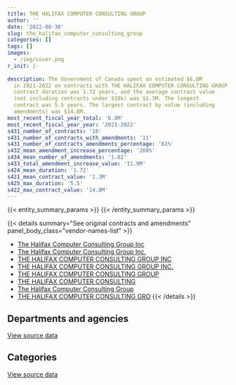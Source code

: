 ```yaml
---
title: THE HALIFAX COMPUTER CONSULTING GROUP
author: ''
date: '2022-08-30'
slug: the_halifax_computer_consulting_group
categories: []
tags: []
images:
  - /img/cover.png
r_init: |-
  
description: The Government of Canada spent an estimated $6.0M
  in 2021-2022 on contracts with THE HALIFAX COMPUTER CONSULTING GROUP. The average
  contract duration was 1.72 years, and the average contract value
  (not including contracts under $10k) was $1.3M. The longest
  contract was 5.5 years. The largest contract by value (including
  amendments) was $14.8M.
most_recent_fiscal_year_total: '6.0M'
most_recent_fiscal_year_year: '2021-2022'
s431_number_of_contracts: '18'
s431_number_of_contracts_with_amendments: '11'
s431_number_of_contracts_amendments_percentage: '61%'
s432_mean_amendment_increase_percentage: '260%'
s434_mean_number_of_amendments: '1.82'
s433_total_amendment_increase_value: '11.9M'
s424_mean_duration: '1.72'
s421_mean_contract_value: '1.3M'
s425_max_duration: '5.5'
s422_max_contract_value: '14.8M'
---
```


<script src="/rmarkdown-libs/htmlwidgets/htmlwidgets.js"></script>
<link href="/rmarkdown-libs/datatables-css/datatables-crosstalk.css" rel="stylesheet" />
<script src="/rmarkdown-libs/datatables-binding/datatables.js"></script>
<script src="/rmarkdown-libs/jquery/jquery-3.6.0.min.js"></script>
<link href="/rmarkdown-libs/dt-core-bootstrap/css/dataTables.bootstrap.min.css" rel="stylesheet" />
<link href="/rmarkdown-libs/dt-core-bootstrap/css/dataTables.bootstrap.extra.css" rel="stylesheet" />
<script src="/rmarkdown-libs/dt-core-bootstrap/js/jquery.dataTables.min.js"></script>
<script src="/rmarkdown-libs/dt-core-bootstrap/js/dataTables.bootstrap.min.js"></script>
<link href="/rmarkdown-libs/crosstalk/css/crosstalk.min.css" rel="stylesheet" />
<script src="/rmarkdown-libs/crosstalk/js/crosstalk.min.js"></script>
<script src="/rmarkdown-libs/htmlwidgets/htmlwidgets.js"></script>
<link href="/rmarkdown-libs/datatables-css/datatables-crosstalk.css" rel="stylesheet" />
<script src="/rmarkdown-libs/datatables-binding/datatables.js"></script>
<script src="/rmarkdown-libs/jquery/jquery-3.6.0.min.js"></script>
<link href="/rmarkdown-libs/dt-core-bootstrap/css/dataTables.bootstrap.min.css" rel="stylesheet" />
<link href="/rmarkdown-libs/dt-core-bootstrap/css/dataTables.bootstrap.extra.css" rel="stylesheet" />
<script src="/rmarkdown-libs/dt-core-bootstrap/js/jquery.dataTables.min.js"></script>
<script src="/rmarkdown-libs/dt-core-bootstrap/js/dataTables.bootstrap.min.js"></script>
<link href="/rmarkdown-libs/crosstalk/css/crosstalk.min.css" rel="stylesheet" />
<script src="/rmarkdown-libs/crosstalk/js/crosstalk.min.js"></script>

{{< entity_summary_params >}}
{{< /entity_summary_params >}}

{{< details summary="See original contracts and amendments" panel_body_class="vendor-names-list" >}}
- [The Halifax Computer Consulting Group Inc](https://search.open.canada.ca/en/ct/?sort=contract_value_f%20desc&page=1&search_text=%22The%20Halifax%20Computer%20Consulting%20Group%20Inc%22)
- [The Halifax Computer Consulting Group Inc.](https://search.open.canada.ca/en/ct/?sort=contract_value_f%20desc&page=1&search_text=%22The%20Halifax%20Computer%20Consulting%20Group%20Inc.%22)
- [THE HALIFAX COMPUTER CONSULTING GROUP INC](https://search.open.canada.ca/en/ct/?sort=contract_value_f%20desc&page=1&search_text=%22THE%20HALIFAX%20COMPUTER%20CONSULTING%20GROUP%20INC%22)
- [THE HALIFAX COMPUTER CONSULTING GROUP INC.](https://search.open.canada.ca/en/ct/?sort=contract_value_f%20desc&page=1&search_text=%22THE%20HALIFAX%20COMPUTER%20CONSULTING%20GROUP%20INC.%22)
- [THE HALIFAX COMPUTER CONSULTING GROUP](https://search.open.canada.ca/en/ct/?sort=contract_value_f%20desc&page=1&search_text=%22THE%20HALIFAX%20COMPUTER%20CONSULTING%20GROUP%22)
- [THE HALIFAX COMPUTER CONSULTING](https://search.open.canada.ca/en/ct/?sort=contract_value_f%20desc&page=1&search_text=%22THE%20HALIFAX%20COMPUTER%20CONSULTING%22)
- [The Halifax Computer Consulting Group](https://search.open.canada.ca/en/ct/?sort=contract_value_f%20desc&page=1&search_text=%22The%20Halifax%20Computer%20Consulting%20Group%22)
- [THE HALIFAX COMPUTER CONSULTING GRO](https://search.open.canada.ca/en/ct/?sort=contract_value_f%20desc&page=1&search_text=%22THE%20HALIFAX%20COMPUTER%20CONSULTING%20GRO%22)
{{< /details >}}

## Departments and agencies

<div id="htmlwidget-1" style="width:100%;height:auto;" class="datatables html-widget"></div>
<script type="application/json" data-for="htmlwidget-1">{"x":{"style":"bootstrap","filter":"none","vertical":false,"data":[["<a href=\"/departments/dnd-mdn/\">National Defence<\/a>","<a href=\"/departments/esdc-edsc/\">Employment and Social Development Canada<\/a>","<a href=\"/departments/lac-bac/\">Library and Archives Canada<\/a>","<a href=\"/departments/rcmp-grc/\">Royal Canadian Mounted Police<\/a>","<a href=\"/departments/tc/\">Transport Canada<\/a>"],[3936450.45,82490.62,342776.5,null,null],[4038433.33,216887.63,552670.48,256670.08,39324],[4027399.36,854608.4,551160.45,697630.14,null],[4056150.95,902022.69,551160.45,492172.9,null]],"container":"<table class=\"table table-striped table-hover row-border order-column display\">\n  <thead>\n    <tr>\n      <th>Department<\/th>\n      <th>2018-2019<\/th>\n      <th>2019-2020<\/th>\n      <th>2020-2021<\/th>\n      <th>2021-2022<\/th>\n    <\/tr>\n  <\/thead>\n<\/table>","options":{"order":[[4,"desc"]],"pageLength":10,"autoWidth":true,"columnDefs":[{"targets":1,"render":"function(data, type, row, meta) {\n    return type !== 'display' ? data : DTWidget.formatCurrency(data, \"$\", 2, 3, \",\", \".\", true, null);\n  }"},{"targets":2,"render":"function(data, type, row, meta) {\n    return type !== 'display' ? data : DTWidget.formatCurrency(data, \"$\", 2, 3, \",\", \".\", true, null);\n  }"},{"targets":3,"render":"function(data, type, row, meta) {\n    return type !== 'display' ? data : DTWidget.formatCurrency(data, \"$\", 2, 3, \",\", \".\", true, null);\n  }"},{"targets":4,"render":"function(data, type, row, meta) {\n    return type !== 'display' ? data : DTWidget.formatCurrency(data, \"$\", 2, 3, \",\", \".\", true, null);\n  }"},{"width":"16%","targets":[1,2,3,4]},{"className":"dt-right","targets":[1,2,3,4]}],"orderClasses":false}},"evals":["options.columnDefs.0.render","options.columnDefs.1.render","options.columnDefs.2.render","options.columnDefs.3.render"],"jsHooks":[]}</script>
<p class="text-right">
<a href="https://github.com/GoC-Spending/contracts-data/tree/main/data/out/vendors/the_halifax_computer_consulting_group/summary_by_fiscal_year_by_department.csv" class="source-data-link btn btn-link">View source data</a>
</p>

## Categories

<div id="htmlwidget-2" style="width:100%;height:auto;" class="datatables html-widget"></div>
<script type="application/json" data-for="htmlwidget-2">{"x":{"style":"bootstrap","filter":"none","vertical":false,"data":[["<a href=\"/categories/defence/\">Defence<\/a>","<a href=\"/categories/professional_services/\">Professional services<\/a>","<a href=\"/categories/information_technology/\">Information technology<\/a>","<a href=\"/categories/human_capital/\">Human capital<\/a>"],[3936450.45,82490.62,342776.5,null],[4038433.33,216887.63,809340.56,39324],[4027399.36,815623.4,1287775.59,null],[4027399.36,930774.28,1043333.35,null]],"container":"<table class=\"table table-striped table-hover row-border order-column display\">\n  <thead>\n    <tr>\n      <th>Category<\/th>\n      <th>2018-2019<\/th>\n      <th>2019-2020<\/th>\n      <th>2020-2021<\/th>\n      <th>2021-2022<\/th>\n    <\/tr>\n  <\/thead>\n<\/table>","options":{"order":[[4,"desc"]],"dom":"t","pageLength":30,"autoWidth":true,"columnDefs":[{"targets":1,"render":"function(data, type, row, meta) {\n    return type !== 'display' ? data : DTWidget.formatCurrency(data, \"$\", 2, 3, \",\", \".\", true, null);\n  }"},{"targets":2,"render":"function(data, type, row, meta) {\n    return type !== 'display' ? data : DTWidget.formatCurrency(data, \"$\", 2, 3, \",\", \".\", true, null);\n  }"},{"targets":3,"render":"function(data, type, row, meta) {\n    return type !== 'display' ? data : DTWidget.formatCurrency(data, \"$\", 2, 3, \",\", \".\", true, null);\n  }"},{"targets":4,"render":"function(data, type, row, meta) {\n    return type !== 'display' ? data : DTWidget.formatCurrency(data, \"$\", 2, 3, \",\", \".\", true, null);\n  }"},{"width":"16%","targets":[1,2,3,4]},{"className":"dt-right","targets":[1,2,3,4]}],"orderClasses":false,"lengthMenu":[10,25,30,50,100]}},"evals":["options.columnDefs.0.render","options.columnDefs.1.render","options.columnDefs.2.render","options.columnDefs.3.render"],"jsHooks":[]}</script>
<p class="text-right">
<a href="https://github.com/GoC-Spending/contracts-data/tree/main/data/out/vendors/the_halifax_computer_consulting_group/summary_by_fiscal_year_by_category.csv" class="source-data-link btn btn-link">View source data</a>
</p>
